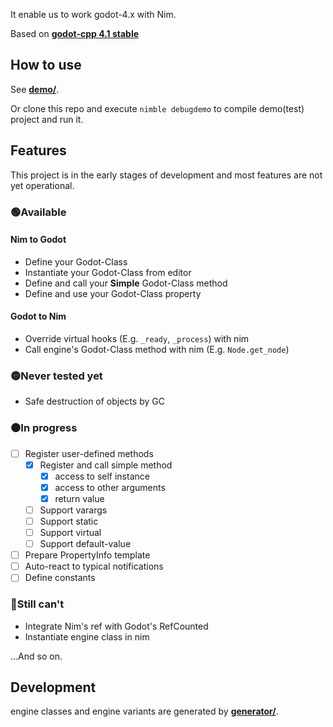 It enable us to work godot-4.x with Nim.

Based on **[godot-cpp 4.1 stable](https://github.com/godotengine/godot-cpp/tree/godot-4.1-stable)**

## How to use

See **[demo/](https://github.com/panno8M/godot-nim/tree/v4.1/demo)**.

Or clone this repo and execute `nimble debugdemo` to compile demo(test) project and run it.

## Features

This project is in the early stages of development and most features are not yet operational.

### 🟢Available

#### Nim to Godot

* Define your Godot-Class
* Instantiate your Godot-Class from editor
* Define and call your **Simple** Godot-Class method
* Define and use your Godot-Class property

#### Godot to Nim

* Override virtual hooks (E.g. `_ready`, `_process`) with nim
* Call engine's Godot-Class method with nim (E.g. `Node.get_node`)

### 🟡Never tested yet

* Safe destruction of objects by GC

### ⚫In progress

* [ ] Register user-defined methods
  * [x] Register and call simple method
    * [x] access to self instance
    * [x] access to other arguments
    * [x] return value
  * [ ] Support varargs
  * [ ] Support static
  * [ ] Support virtual
  * [ ] Support default-value
* [ ] Prepare PropertyInfo template
* [ ] Auto-react to typical notifications
* [ ] Define constants

### 🔴Still can't

* Integrate Nim's ref with Godot's RefCounted
* Instantiate engine class in nim

...And so on.

## Development

engine classes and engine variants are generated by **[generator/](https://github.com/panno8M/godot-nim/tree/v4.1/generator)**.